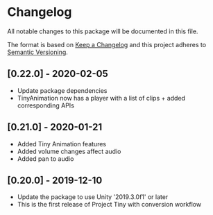 # Changelog
All notable changes to this package will be documented in this file.

The format is based on [Keep a Changelog](http://keepachangelog.com/en/1.0.0/)
and this project adheres to [Semantic Versioning](http://semver.org/spec/v2.0.0.html).

## [0.22.0] - 2020-02-05

* Update package dependencies
* TinyAnimation now has a player with a list of clips + added corresponding APIs

## [0.21.0] - 2020-01-21
* Added Tiny Animation features
* Added volume changes affect audio
* Added pan to audio

## [0.20.0] - 2019-12-10
* Update the package to use Unity '2019.3.0f1' or later
* This is the first release of Project Tiny with conversion workflow
